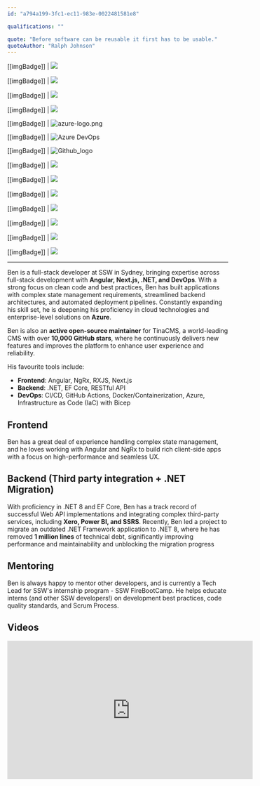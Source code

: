 ```yaml
---
id: "a794a199-3fc1-ec11-983e-0022481581e8"

qualifications: ""

quote: "Before software can be reusable it first has to be usable."
quoteAuthor: "Ralph Johnson"
---
```

[[imgBadge]]
| ![](../badges/Certification-microsoft-power-platform-functional-consultant-associate.png)

[[imgBadge]]
| ![](../badges/Certification-microsoft-power-platform-developer-associate.png)

[[imgBadge]]
| ![](../badges/Certification-microsoft-azure-ai-engineer-associate.png)

[[imgBadge]]
| ![](../badges/Certification-microsoft-azure-database-administrator-associate.png)

[[imgBadge]]
| ![azure-logo.png](../badges/Business-microsoft-azure.png)

[[imgBadge]]
| ![Azure DevOps](../badges/Business-microsoft-azure-devops.png)

[[imgBadge]]
| ![Github_logo](../badges/Developer-github.png)

[[imgBadge]]
| ![](../badges/Developer-azure-function.png)

[[imgBadge]]
| ![](../badges/Developer-docker.png)

[[imgBadge]]
| ![](../badges/Developer-devops.png)

[[imgBadge]]
| ![](../badges/Developer-angular.png)

[[imgBadge]]
| ![](../badges/Developer-ngrx.png)

[[imgBadge]]
| ![](../badges/Developer-rxjs.png)

[[imgBadge]]
| ![](../badges/Developer-dotnet-core.png)


---
Ben is a full-stack developer at SSW in Sydney, bringing expertise across full-stack development with **Angular, Next.js, .NET, and DevOps**. With a strong focus on clean code and best practices, Ben has built applications with complex state management requirements, streamlined backend architectures, and automated deployment pipelines. Constantly expanding his skill set, he is deepening his proficiency in cloud technologies and enterprise-level solutions on **Azure**.

Ben is also an **active open-source maintainer** for TinaCMS, a world-leading CMS with over **10,000 GitHub stars**, where he continuously delivers new features and improves the platform to enhance user experience and reliability.

His favourite tools include: 
- **Frontend**: Angular, NgRx, RXJS, Next.js
- **Backend**: .NET, EF Core, RESTful API
- **DevOps**: CI/CD, GitHub Actions, Docker/Containerization, Azure, Infrastructure as Code (IaC) with Bicep

## Frontend  
Ben has a great deal of experience handling complex state management, and he loves working with Angular and NgRx to build rich client-side apps with a focus on high-performance and seamless UX.

## Backend (Third party integration + .NET Migration)
With proficiency in .NET 8 and EF Core, Ben has a track record of successful Web API implementations and integrating complex third-party services, including **Xero, Power BI, and SSRS**. Recently, Ben led a project to migrate an outdated .NET Framework application to .NET 8, where he has removed **1 million lines** of technical debt, significantly improving performance and maintainability and unblocking the migration progress

## Mentoring
Ben is always happy to mentor other developers, and is currently a Tech Lead for SSW's internship program - SSW FireBootCamp. He helps educate interns (and other SSW developers!) on development best practices, code quality standards, and Scrum Process.

## Videos

<iframe width="560" height="315" src="https://www.youtube.com/embed/vPa1bX-ZQ38?si=OM3Ad3UsL0GuFpiu" title="YouTube video player" frameborder="0" allow="accelerometer; autoplay; clipboard-write; encrypted-media; gyroscope; picture-in-picture; web-share" referrerpolicy="strict-origin-when-cross-origin" allowfullscreen></iframe>

